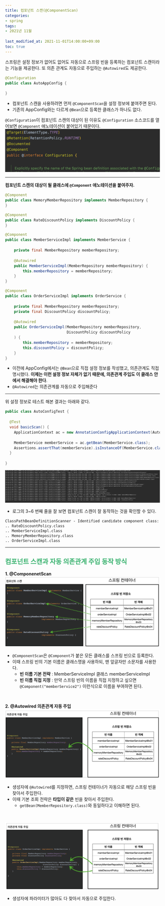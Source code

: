 ```yaml
---
title: 컴포넌트 스캔(@ComponentScan)
categories:
- spring
tags: 
- 2021년 11월

last_modified_at: 2021-11-01T14:00:00+09:00
toc: true
---
```


스프링은 설정 정보가 없어도 없어도 자동으로 스프링 빈을 등록하는 컴포넌트 스캔이라는 기능을 제공한다. 또 의존 관계도 자동으로 주입하는 `@Autowired`도 제공한다.

```java
@Configuration
public class AutoAppConfig {

}
```

- 컴포넌트 스캔을 사용하려면 먼저 `@ComponentScan`을 설정 정보에 붙여주면 된다. 
- 기존의 AppConfig와는 다르게 `@Bean`으로 등록한 클래스가 하나도 없다.

`@Configuration`이 컴포넌트 스캔의 대상이 된 이유도 `@Configuration` 소스코드를 열어보면 `@Component` 애노테이션이 붙어있기 때문이다.
![img.png](/assets/images/spring/configuration1.png)  

***

**컴포넌트 스캔의 대상이 될 클래스에 `@Component` 애노테이션을 붙여주자.**
```java
@Component
public class MemoryMemberRepository implements MemberRepository {
}
```

```java
@Component
public class RateDiscountPolicy implements DiscountPolicy {
}
```

```java
@Component
public class MemberServiceImpl implements MemberService {

    private final MemberRepository memberRepository;

    @Autowired
    public MemberServiceImpl(MemberRepository memberRepository) {
        this.memberRepository = memberRepository;
    }
}
```

```java
@Component
public class OrderServiceImpl implements OrderService {

    private final MemberRepository memberRepository;
    private final DiscountPolicy discountPolicy;

    @Autowired
    public OrderServiceImpl(MemberRepository memberRepository, 
                            DiscountPolicy discountPolicy
    ) {
        this.memberRepository = memberRepository;
        this.discountPolicy = discountPolicy;
    }
}
```

- 이전에 AppConfig에서는 `@Bean`으로 직접 설정 정보를 작성했고, 의존관계도 직접 명시했다. **이제는 이런 설정 정보 자체가 없기 때문에, 의존관계 주입도 이 클래스 안에서 해결해야 한다**.
- `@Autowired`는 의존관계를 자동으로 주입해준다

***

위 설정 정보로 테스트 해본 결과는 아래와 같다.
```java
public class AutoConfigTest {

  @Test
  void basicScan() {
    ApplicationContext ac = new AnnotationConfigApplicationContext(AutoAppConfig.class);

    MemberService memberService = ac.getBean(MemberService.class);
    Assertions.assertThat(memberService).isInstanceOf(MemberService.class);
  }

}
```

![img.png](/assets/images/spring/component-scan-test.png)  
- 로그의 3~6 번째 줄을 잘 보면 컴포넌트 스캔이 잘 동작하는 것을 확인할 수 있다.

```
ClassPathBeanDefinitionScanner - Identified candidate component class:
.. RateDiscountPolicy.class
.. MemberServiceImpl.class
.. MemoryMemberRepository.class
.. OrderServiceImpl.class
```

*** 

## <span style="color:MediumSeaGreen">컴포넌트 스캔과 자동 의존관계 주입 동작 방식</span>

**1. @ComponenetScan**
![img.png](/assets/images/spring/component-scan1-1.png)  
- `@ComponentScan`은 `@Component`가 붙은 모든 클래스를 스프링 빈으로 등록한다.
- 이때 스프링 빈의 기본 이름은 클래스명을 사용하되, 맨 앞글자만 소문자를 사용한다.
    - **빈 이름 기본 전략** : MemberServiceImpl 클래스 memberServiceImpl
    - **빈 이름 직접 지정** : 만약 스프링 빈의 이름을 직접 지정하고 싶으면 `@Component("memberService2")` 이런식으로 이름을 부여하면 된다.

<br>

**2. @Autowired 의존관계 자동 주입**
![img.png](/assets/images/spring/component-scan1-2.png)  
- 생성자에 `@Autowired`를 지정하면, 스프링 컨테이너가 자동으로 해당 스프링 빈을 찾아서 주입한다.
- 이때 기본 조회 전략은 **타입이 같은** 빈을 찾아서 주입한다.
    - `getBean(MemberRepository.class)`와 동일하다고 이해하면 된다.  
<br>

![img.png](/assets/images/spring/component-scan1-3.png)  
- 생성자에 파라미터가 많아도 다 찾아서 자동으로 주입한다.